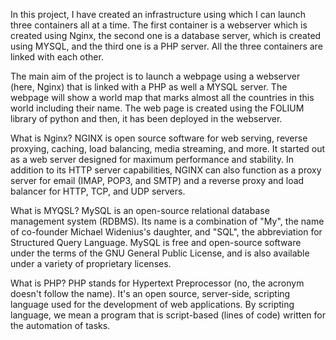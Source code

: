 In this project, I have created an infrastructure using which I can launch three containers all at a time. The first container is a webserver which is created using Nginx, the second one is a database server, which is created using MYSQL, and the third one is a PHP server. All the three containers are linked with each other.

The main aim of the project is to launch a webpage using a webserver (here, Nginx) that is linked with a PHP as well a MYSQL server. The webpage will show a world map that marks almost all the countries in this world including their name. The web page is created using the FOLIUM library of python and then, it has been deployed in the webserver. 

What is Nginx?
NGINX is open source software for web serving, reverse proxying, caching, load balancing, media streaming, and more. It started out as a web server designed for maximum performance and stability. In addition to its HTTP server capabilities, NGINX can also function as a proxy server for email (IMAP, POP3, and SMTP) and a reverse proxy and load balancer for HTTP, TCP, and UDP servers.

What is MYQSL?
MySQL is an open-source relational database management system (RDBMS). Its name is a combination of "My", the name of co-founder Michael Widenius's daughter, and "SQL", the abbreviation for Structured Query Language.
MySQL is free and open-source software under the terms of the GNU General Public License, and is also available under a variety of proprietary licenses.

What is PHP?
PHP stands for Hypertext Preprocessor (no, the acronym doesn't follow the name). It's an open source, server-side, scripting language used for the development of web applications. By scripting language, we mean a program that is script-based (lines of code) written for the automation of tasks.

